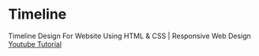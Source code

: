 # Timeline

Timeline Design For Website Using HTML & CSS | Responsive Web Design [Youtube Tutorial](https://youtu.be/t5AE66WgQD0?si=T2AXhGNIerVrA8jK)